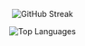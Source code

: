<p align="center">
  <img src="https://github-readme-streak-stats.herokuapp.com/?user=saifali-ch&theme=radical" alt="GitHub Streak">
</p>

<p align="center">
  <img src="https://github-readme-stats.vercel.app/api/top-langs/?username=saifali-ch&layout=compact&theme=radical" alt="Top Languages">
</p>
